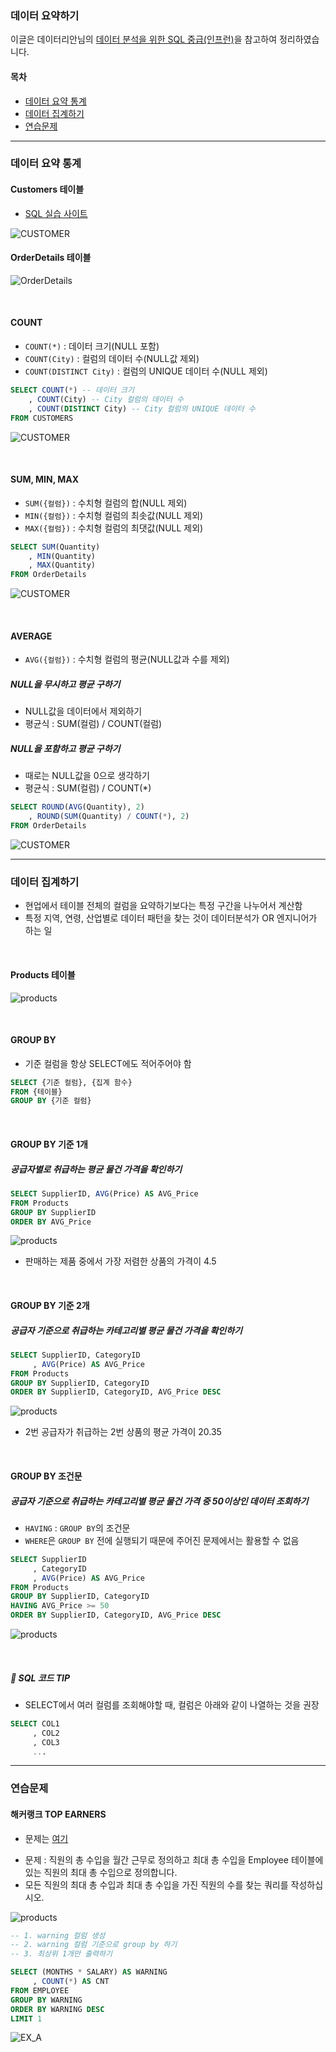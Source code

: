 ### 데이터 요약하기

이글은 데이터리안님의 [데이터 분석을 위한 SQL 중급(인프런)][H]을 참고하여 정리하였습니다. 

[H]: https://www.inflearn.com/course/%EB%8D%B0%EC%9D%B4%ED%84%B0-%EB%B6%84%EC%84%9D-%EC%A4%91%EA%B8%89-sql/dashboard

#### 목차
- [데이터 요약 통계](#데이터-요약-통계 ) 
- [데이터 집계하기](#데이터-집계하기)
- [연습문제](#연습문제)

---

### 데이터 요약 통계 
#### Customers 테이블
- [SQL 실습 사이트][I]

[I]: https://www.w3schools.com/sql/trysql.asp?filename=trysql_select_all


![CUSTOMER](../img/CUSTOMER.PNG)


#### OrderDetails 테이블

![OrderDetails](../img/OrderDetails.PNG)

<br>

#### COUNT
- `COUNT(*)` : 데이터 크기(NULL 포함)
- `COUNT(City)` : 컬럼의 데이터 수(NULL값 제외)
- `COUNT(DISTINCT City)` : 컬럼의 UNIQUE 데이터 수(NULL 제외)

```sql
SELECT COUNT(*) -- 데이터 크기
    , COUNT(City) -- City 컬럼의 데이터 수
    , COUNT(DISTINCT City) -- City 컬럼의 UNIQUE 데이터 수
FROM CUSTOMERS
```

![CUSTOMER](../img/CUSTOMER_A.PNG)

<br>

#### SUM, MIN, MAX
- `SUM({컬럼})` : 수치형 컬럼의 합(NULL 제외)
- `MIN({컬럼})` : 수치형 컬럼의 최솟값(NULL 제외)
- `MAX({컬럼})` : 수치형 컬럼의 최댓값(NULL 제외)
```sql
SELECT SUM(Quantity)
    , MIN(Quantity)
    , MAX(Quantity)
FROM OrderDetails
```

![CUSTOMER](../img/SUM_A.PNG)

<br>

#### AVERAGE
- `AVG({컬럼})` : 수치형 컬럼의 평균(NULL값과 수를 제외)
##### NULL을 무시하고 평균 구하기
- NULL값을 데이터에서 제외하기
- 평균식 : SUM(컬럼) / COUNT(컬럼)
##### NULL을 포함하고 평균 구하기
- 때로는 NULL값을 0으로 생각하기 
- 평균식 : SUM(컬럼) / COUNT(*)
```sql
SELECT ROUND(AVG(Quantity), 2)
    , ROUND(SUM(Quantity) / COUNT(*), 2)
FROM OrderDetails
```

![CUSTOMER](../img/AVG_A.PNG)

---

### 데이터 집계하기
- 현업에서 테이블 전체의 컬럼을 요약하기보다는 특정 구간을 나누어서 계산함
- 특정 지역, 연령, 산업별로 데이터 패턴을 찾는 것이 데이터분석가 OR 엔지니어가 하는 일

<br>

#### Products 테이블

![products](../img/RPODUCTS.PNG)

<br>

#### GROUP BY
- 기준 컬럼을 항상 SELECT에도 적어주어야 함
```sql
SELECT {기준 컬럼}, {집계 함수}
FROM {테이블}
GROUP BY {기준 컬럼}
```
<br>

#### GROUP BY 기준 1개
##### 공급자별로 취급하는 평균 물건 가격을 확인하기 
```sql
SELECT SupplierID, AVG(Price) AS AVG_Price
FROM Products
GROUP BY SupplierID
ORDER BY AVG_Price 
``` 

![products](../img/GROUPBY_A.PNG)

- 판매하는 제품 중에서 가장 저렴한 상품의 가격이 4.5 

<br>

#### GROUP BY 기준 2개
##### 공급자 기준으로 취급하는 카테고리별 평균 물건 가격을 확인하기 
```sql
SELECT SupplierID, CategoryID
     , AVG(Price) AS AVG_Price
FROM Products
GROUP BY SupplierID, CategoryID
ORDER BY SupplierID, CategoryID, AVG_Price DESC
``` 

![products](../img/GROUPBY_A3.PNG)

- 2번 공급자가 취급하는 2번 상품의 평균 가격이 20.35

<br>

#### GROUP BY 조건문
##### 공급자 기준으로 취급하는 카테고리별 평균 물건 가격 중 50이상인 데이터 조회하기
- `HAVING` : `GROUP BY`의 조건문
- `WHERE`은 `GROUP BY` 전에 실행되기 때문에 주어진 문제에서는 활용할 수 없음
```sql
SELECT SupplierID
     , CategoryID
     , AVG(Price) AS AVG_Price
FROM Products
GROUP BY SupplierID, CategoryID
HAVING AVG_Price >= 50
ORDER BY SupplierID, CategoryID, AVG_Price DESC
```
![products](../img/HAVING.PNG)

<br>

##### 👏 SQL 코드 TIP
- SELECT에서 여러 컬럼를 조회해야할 때, 컬럼은 아래와 같이 나열하는 것을 권장
```sql
SELECT COL1
     , COL2
     , COL3
     ...
``` 

---

### 연습문제
#### 해커랭크 TOP EARNERS
- 문제는 [여기][Q]

[Q]: https://www.hackerrank.com/challenges/earnings-of-employees/problem?h_r=internal-search

- 문제 : 직원의 총 수입을 월간 근무로 정의하고 최대 총 수입을 Employee 테이블에 있는 직원의 최대 총 수입으로 정의합니다. 
- 모든 직원의 최대 총 수입과 최대 총 수입을 가진 직원의 수를 찾는 쿼리를 작성하십시오.

![products](../img/ex.PNG)

```sql
-- 1. warning 컬럼 생성
-- 2. warning 컬럼 기준으로 group by 하기
-- 3. 최상위 1개만 출력하기

SELECT (MONTHS * SALARY) AS WARNING
     , COUNT(*) AS CNT
FROM EMPLOYEE
GROUP BY WARNING
ORDER BY WARNING DESC
LIMIT 1
``` 

![EX_A](../img/EX_A.PNG)